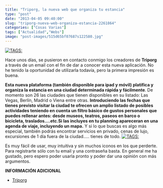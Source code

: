 ```yaml
---
title: "Triporg, la nueva web que organiza tu estancia"
type: "post"
date: "2013-04-05 09:40:00"
slug: "triporg-nueva-web-organiza-estancia-2261864"
categories: ["Cosas Varias"]
tags: ["Actualidad","Webs"]
image: "post-images/515d65bf07687s122580.jpg"
---
```


 [![ TAGS:](post-images/515d65bf07687s122580.jpg "triporg")](post-images/515d65bf07687s122580.jpg)

 Hace unos días, se pusieron en contacto conmigo los creadores de **Triporg** a través de un email con el fin de dar a conocer esta nueva aplicación. No he tenido la oportunidad de utilizarla todavía, pero la primera impresión es buena.

 **Esta nueva plataforma (también disponible para ipad y móvil) platifica y organiza la estancia en una ciudad determinada rápida y fácilmente**. De momento son 26 las ciudades que tienen disponibles en su listado: Las Vegas, Berlín, Madrid o Viena entre otras. **Introduciendo las fechas que tienes previsto visitar la ciudad te ofrecen un amplio listado de posibles actividades teniendo en cuenta un filtro básico de gustos personales que puedes rellenar antes: desde museos, teatros, paseos en barco o bicicleta, traslados....etc.Si las incluyes en tu planning apareceran en una agenda de viaje, incluyendo un mapa.** Y si lo que buscas es algo más especial, también podrás encontrar servicios en privado, cenas de lujo, excursiones de 1 día fuera de la ciudad..... tienes de todo. [![ TAGS:](post-images/515d7a81728dfs2089.jpg)](post-images/515d7a81728dfs2089.jpg)

 Es muy fácil de usar, muy intuitiva y sin muchos iconos en los que perderte. Para registrarte sólo con tu email y una contraseña basta. En general me ha gustado, pero espero poder usarla pronto y poder dar una opinión con más argumentos.

 **INFORMACIÓN ADICIONAL**

- [ Triporg](http://www.triporg.org/index.php/cities/barcelona/plaa-reial/1/443)
